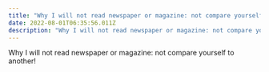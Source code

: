 ```yaml
---
title: "Why I will not read newspaper or magazine: not compare yourself to another!"
date: 2022-08-01T06:35:56.011Z
description: "Why I will not read newspaper or magazine: not compare yourself to another!"
---
```

Why I will not read newspaper or magazine: not compare yourself to another!